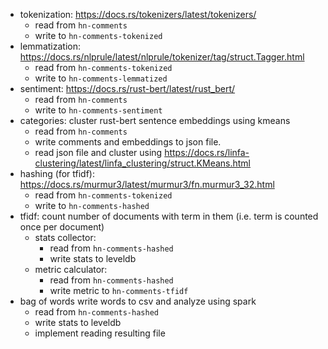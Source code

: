 - tokenization: https://docs.rs/tokenizers/latest/tokenizers/
  - read from `hn-comments`
  - write to `hn-comments-tokenized`
- lemmatization: https://docs.rs/nlprule/latest/nlprule/tokenizer/tag/struct.Tagger.html
  - read from `hn-comments-tokenized`
  - write to `hn-comments-lemmatized`
- sentiment: https://docs.rs/rust-bert/latest/rust_bert/
  - read from `hn-comments`
  - write to `hn-comments-sentiment`
- categories: cluster rust-bert sentence embeddings using kmeans
  - read from `hn-comments`
  - write comments and embeddings to json file.
  - read json file and cluster using https://docs.rs/linfa-clustering/latest/linfa_clustering/struct.KMeans.html
- hashing (for tfidf): https://docs.rs/murmur3/latest/murmur3/fn.murmur3_32.html
  - read from `hn-comments-tokenized`
  - write to `hn-comments-hashed`
- tfidf: count number of documents with term in them (i.e. term is counted once per document)
  - stats collector:
    - read from `hn-comments-hashed`
    - write stats to leveldb
  - metric calculator:
    - read from `hn-comments-hashed`
    - write metric to `hn-comments-tfidf`
- bag of words write words to csv and analyze using spark
  - read from `hn-comments-hashed`
  - write stats to leveldb
  - implement reading resulting file